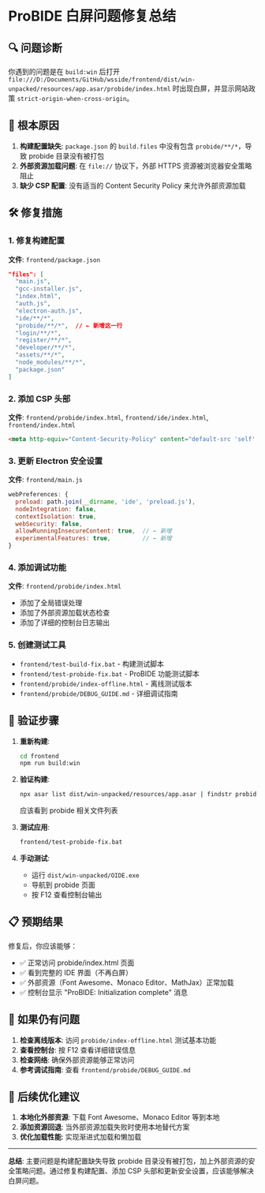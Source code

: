 # ProBIDE 白屏问题修复总结

## 🔍 问题诊断

你遇到的问题是在 `build:win` 后打开 `file:///D:/Documents/GitHub/wsside/frontend/dist/win-unpacked/resources/app.asar/probide/index.html` 时出现白屏，并显示网站政策 `strict-origin-when-cross-origin`。

## 🎯 根本原因

1. **构建配置缺失**: `package.json` 的 `build.files` 中没有包含 `probide/**/*`，导致 probide 目录没有被打包
2. **外部资源加载问题**: 在 `file://` 协议下，外部 HTTPS 资源被浏览器安全策略阻止
3. **缺少 CSP 配置**: 没有适当的 Content Security Policy 来允许外部资源加载

## 🛠️ 修复措施

### 1. 修复构建配置
**文件**: `frontend/package.json`
```json
"files": [
  "main.js",
  "gcc-installer.js", 
  "index.html",
  "auth.js",
  "electron-auth.js",
  "ide/**/*",
  "probide/**/*",  // ← 新增这一行
  "login/**/*",
  "register/**/*", 
  "developer/**/*",
  "assets/**/*",
  "node_modules/**/*",
  "package.json"
]
```

### 2. 添加 CSP 头部
**文件**: `frontend/probide/index.html`, `frontend/ide/index.html`, `frontend/index.html`
```html
<meta http-equiv="Content-Security-Policy" content="default-src 'self' 'unsafe-inline' 'unsafe-eval' data: blob: https: http:; script-src 'self' 'unsafe-inline' 'unsafe-eval' https: http:; style-src 'self' 'unsafe-inline' https: http:; img-src 'self' data: https: http:; font-src 'self' data: https: http:; connect-src 'self' https: http: ws: wss:;">
```

### 3. 更新 Electron 安全设置
**文件**: `frontend/main.js`
```javascript
webPreferences: {
  preload: path.join(__dirname, 'ide', 'preload.js'),
  nodeIntegration: false,
  contextIsolation: true,
  webSecurity: false,
  allowRunningInsecureContent: true,  // ← 新增
  experimentalFeatures: true,         // ← 新增
}
```

### 4. 添加调试功能
**文件**: `frontend/probide/index.html`
- 添加了全局错误处理
- 添加了外部资源加载状态检查
- 添加了详细的控制台日志输出

### 5. 创建测试工具
- `frontend/test-build-fix.bat` - 构建测试脚本
- `frontend/test-probide-fix.bat` - ProBIDE 功能测试脚本
- `frontend/probide/index-offline.html` - 离线测试版本
- `frontend/probide/DEBUG_GUIDE.md` - 详细调试指南

## 🧪 验证步骤

1. **重新构建**:
   ```bash
   cd frontend
   npm run build:win
   ```

2. **验证构建**:
   ```bash
   npx asar list dist/win-unpacked/resources/app.asar | findstr probide
   ```
   应该看到 probide 相关文件列表

3. **测试应用**:
   ```bash
   frontend/test-probide-fix.bat
   ```

4. **手动测试**:
   - 运行 `dist/win-unpacked/OIDE.exe`
   - 导航到 probide 页面
   - 按 F12 查看控制台输出

## 📋 预期结果

修复后，你应该能够：
- ✅ 正常访问 probide/index.html 页面
- ✅ 看到完整的 IDE 界面（不再白屏）
- ✅ 外部资源（Font Awesome、Monaco Editor、MathJax）正常加载
- ✅ 控制台显示 "ProBIDE: Initialization complete" 消息

## 🔧 如果仍有问题

1. **检查离线版本**: 访问 `probide/index-offline.html` 测试基本功能
2. **查看控制台**: 按 F12 查看详细错误信息
3. **检查网络**: 确保外部资源能够正常访问
4. **参考调试指南**: 查看 `frontend/probide/DEBUG_GUIDE.md`

## 🚀 后续优化建议

1. **本地化外部资源**: 下载 Font Awesome、Monaco Editor 等到本地
2. **添加资源回退**: 当外部资源加载失败时使用本地替代方案
3. **优化加载性能**: 实现渐进式加载和懒加载

---

**总结**: 主要问题是构建配置缺失导致 probide 目录没有被打包，加上外部资源的安全策略问题。通过修复构建配置、添加 CSP 头部和更新安全设置，应该能够解决白屏问题。